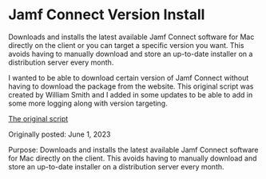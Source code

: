 # Jamf Connect Version Install
Downloads and installs the latest available Jamf Connect software for Mac directly on the client or you can target a specific version you want. This avoids having to manually download and store an up-to-date installer on a distribution server every month.

I wanted to be able to download certain version of Jamf Connect without having to download the package from the website. This original script was created by William Smith and I added in some updates to be able to add in some more logging along with version targeting.

[The original script](https://gist.github.com/talkingmoose/94882adb69403a24794f6b84d4ae9de5)
	
Originally posted: June 1, 2023

Purpose: Downloads and installs the latest available Jamf Connect software
for Mac directly on the client. This avoids having to manually download
and store an up-to-date installer on a distribution server every month.
